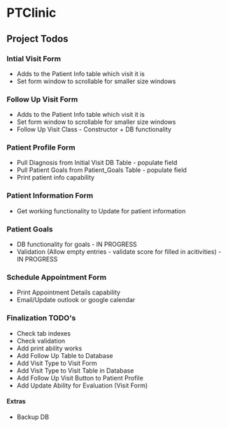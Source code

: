 # PTClinic

## Project Todos

### Intial Visit Form
- Adds to the Patient Info table which visit it is
- Set form window to scrollable for smaller size windows

### Follow Up Visit Form
- Adds to the Patient Info table which visit it is
- Set form window to scrollable for smaller size windows
- Follow Up Visit Class - Constructor + DB functionality

### Patient Profile Form
- Pull Diagnosis from Initial Visit DB Table - populate field
- Pull Patient Goals from Patient_Goals Table - populate field
- Print patient info capability

### Patient Information Form
- Get working functionality to Update for patient information

### Patient Goals
- DB functionality for goals - IN PROGRESS
- Validation (Allow empty entries - validate score for filled in acitivities) - IN PROGRESS


### Schedule Appointment Form
- Print Appointment Details capability
- Email/Update outlook or google calendar

### Finalization TODO's
- Check tab indexes
- Check validation
- Add print ability works
- Add Follow Up Table to Database
- Add Visit Type to Visit Form
- Add Visit Type to Visit Table in Database
- Add Follow Up Visit Button to Patient Profile
- Add Update Ability for Evaluation (Visit Form)


#### Extras
- Backup DB

